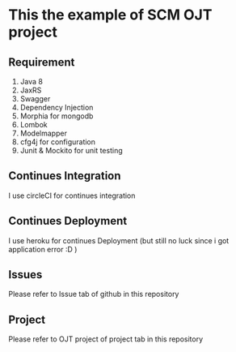# This the example of SCM OJT project

## Requirement
1. Java 8
2. JaxRS
3. Swagger
4. Dependency Injection
5. Morphia for mongodb
6. Lombok
7. Modelmapper
8. cfg4j for configuration
9. Junit & Mockito for unit testing

## Continues Integration
I use circleCI for continues integration

## Continues Deployment
I use heroku for continues Deployment (but still no luck since i got application error :D )

## Issues
Please refer to Issue tab of github in this repository

## Project
Please refer to OJT project of project tab in this repository

